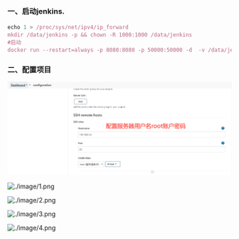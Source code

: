 ### 一、启动jenkins.

```javascript
echo 1 > /proc/sys/net/ipv4/ip_forward
mkdir /data/jenkins -p && chown -R 1000:1000 /data/jenkins
#启动
docker run --restart=always -p 8080:8080 -p 50000:50000 -d  -v /data/jenkins:/var/jenkins_home -e JAVA_OPTS=-Duser.timezone=Asia/Shanghai --name jenkins jenkins/jenkins:lts
```

### 二、配置项目

![./image/0.png](./image/0.png)

![./image/1.png](C:\Users\Administrator\Desktop\jenkins\image\1.png)

![./image/2.png](C:\Users\Administrator\Desktop\jenkins\image\2.png)

![./image/3.png](C:\Users\Administrator\Desktop\jenkins\image\3.png)

![./image/4.png](C:\Users\Administrator\Desktop\jenkins\image\4.png)
